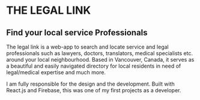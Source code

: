<h1> THE LEGAL LINK </h1>
<h2> Find your local service Professionals </h2>

<p> The legal link is a web-app to search and locate service and legal professionals such as lawyers, doctors, translators, medical specialists etc. around your local neighbourhood. Based in Vancouver, Canada, it serves as a beautiful and easily navigated directory for local residents in need of legal/medical expertise and much more. </p>

<p> I am fully responsible for the design and the development. Built with React.js and Firebase, this was one of my first projects as a developer. </p>

